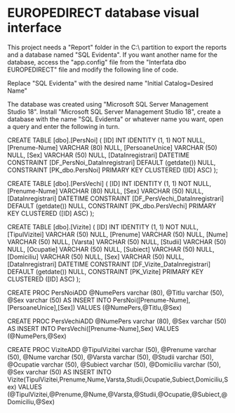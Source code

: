 # EUROPEDIRECT database visual interface
This project needs a "Report" folder in the C:\ partition to export the reports and a database named "SQL Evidenta".
If you want another name for the database, access the "app.config" file from the "Interfata dbo EUROPEDIRECT" file and modify the following line of code.


<add name="ConexiuneDBO" connectionString ="Data Source=.\SQLEXPRESS;Initial Catalog=SQL Evidenta;Integrated Security=True"/>


Replace "SQL Evidenta" with the desired name "Initial Catalog=Desired Name"

The database was created using "Microsoft SQL Server Management Studio 18".
Install "Microsoft SQL Server Management Studio 18", create a database with the name "SQL Evidenta" or whatever name you want, open a query and enter the following in turn.


CREATE TABLE [dbo].[PersNoi] (
    [ID]               INT          IDENTITY (1, 1) NOT NULL,
    [Prenume-Nume]     VARCHAR (80) NULL,
    [PersoaneUnice]    VARCHAR (50) NULL,
    [Sex]              VARCHAR (50) NULL,
    [DataInregistrari] DATETIME     CONSTRAINT [DF_PersNoi_DataInregistrari] DEFAULT (getdate()) NULL,
    CONSTRAINT [PK_dbo.PersNoi] PRIMARY KEY CLUSTERED ([ID] ASC)
);


CREATE TABLE [dbo].[PersVechi] (
    [ID]               INT          IDENTITY (1, 1) NOT NULL,
    [Prenume-Nume]     VARCHAR (80) NULL,
    [Sex]              VARCHAR (50) NULL,
    [DataInregistrari] DATETIME     CONSTRAINT [DF_PersVechi_DataInregistrari] DEFAULT (getdate()) NULL,
    CONSTRAINT [PK_dbo.PersVechi] PRIMARY KEY CLUSTERED ([ID] ASC)
);


CREATE TABLE [dbo].[Vizite] (
    [ID]               INT          IDENTITY (1, 1) NOT NULL,
    [TipulVizitei]     VARCHAR (50) NULL,
    [Prenume]          VARCHAR (50) NULL,
    [Nume]             VARCHAR (50) NULL,
    [Varsta]           VARCHAR (50) NULL,
    [Studii]           VARCHAR (50) NULL,
    [Ocupatie]         VARCHAR (50) NULL,
    [Subiect]          VARCHAR (50) NULL,
    [Domiciliu]        VARCHAR (50) NULL,
    [Sex]              VARCHAR (50) NULL,
    [DataInregistrari] DATETIME     CONSTRAINT [DF_Vizite_DataInregistrari] DEFAULT (getdate()) NULL,
    CONSTRAINT [PK_Vizite] PRIMARY KEY CLUSTERED ([ID] ASC)
);


CREATE PROC PersNoiADD
@NumePers varchar (80),
@Titlu varchar (50),
@Sex varchar (50)
AS
    INSERT INTO PersNoi([Prenume-Nume],[PersoaneUnice],[Sex])
    VALUES (@NumePers,@Titlu,@Sex)
    
    
CREATE PROC PersVechiADD
@NumePers varchar (80),
@Sex varchar (50)
AS
    INSERT INTO PersVechi([Prenume-Nume],Sex)
    VALUES (@NumePers,@Sex)
    
   
CREATE PROC ViziteADD
@TipulVizitei varchar (50),
@Prenume varchar (50),
@Nume varchar (50),
@Varsta varchar (50),
@Studii varchar (50),
@Ocupatie varchar (50),
@Subiect varchar (50),
@Domiciliu varchar (50),
@Sex varchar (50)
AS
    INSERT INTO Vizite(TipulVizitei,Prenume,Nume,Varsta,Studii,Ocupatie,Subiect,Domiciliu,Sex)
    VALUES (@TipulVizitei,@Prenume,@Nume,@Varsta,@Studii,@Ocupatie,@Subiect,@Domiciliu,@Sex)
    
